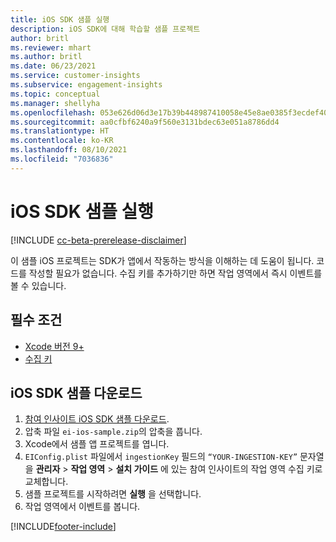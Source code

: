 ```yaml
---
title: iOS SDK 샘플 실행
description: iOS SDK에 대해 학습할 샘플 프로젝트
author: britl
ms.reviewer: mhart
ms.author: britl
ms.date: 06/23/2021
ms.service: customer-insights
ms.subservice: engagement-insights
ms.topic: conceptual
ms.manager: shellyha
ms.openlocfilehash: 053e626d06d3e17b39b448987410058e45e8ae0385f3ecdef40314cb46ae4bf4
ms.sourcegitcommit: aa0cfbf6240a9f560e3131bdec63e051a8786dd4
ms.translationtype: HT
ms.contentlocale: ko-KR
ms.lasthandoff: 08/10/2021
ms.locfileid: "7036836"
---
```

# <a name="run-the-ios-sdk-sample"></a>iOS SDK 샘플 실행

[!INCLUDE [cc-beta-prerelease-disclaimer](includes/cc-beta-prerelease-disclaimer.md)]

이 샘플 iOS 프로젝트는 SDK가 앱에서 작동하는 방식을 이해하는 데 도움이 됩니다. 코드를 작성할 필요가 없습니다. 수집 키를 추가하기만 하면 작업 영역에서 즉시 이벤트를 볼 수 있습니다.

## <a name="prerequisites"></a>필수 조건

- [Xcode 버전 9+](https://developer.apple.com/xcode/downloads/)
- [수집 키](get-started-ios.md)

## <a name="download-the-ios-sdk-sample"></a>iOS SDK 샘플 다운로드

1. [참여 인사이트 iOS SDK 샘플 다운로드](https://download.pi.dynamics.com/sdk/EI-SDKs/ei-ios-sample.zip).
1. 압축 파일 `ei-ios-sample.zip`의 압축을 풉니다.
1. Xcode에서 샘플 앱 프로젝트를 엽니다.
1. `EIConfig.plist` 파일에서 `ingestionKey` 필드의 `“YOUR-INGESTION-KEY”` 문자열을 **관리자** > **작업 영역** > **설치 가이드** 에 있는 참여 인사이트의 작업 영역 수집 키로 교체합니다.
1. 샘플 프로젝트를 시작하려면 **실행** 을 선택합니다.
1. 작업 영역에서 이벤트를 봅니다.

[!INCLUDE[footer-include](../includes/footer-banner.md)]

